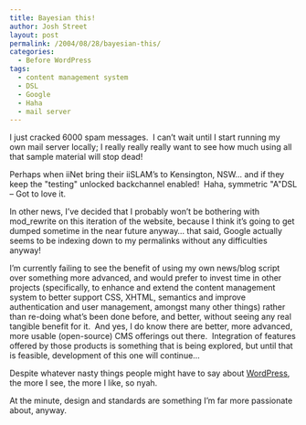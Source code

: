 ```yaml
---
title: Bayesian this!
author: Josh Street
layout: post
permalink: /2004/08/28/bayesian-this/
categories:
  - Before WordPress
tags:
  - content management system
  - DSL
  - Google
  - Haha
  - mail server
---
```

I just cracked 6000 spam messages.&nbsp; I can&#8217;t wait until I start running my own mail server locally; I really really really want to see how much using all that sample material will stop dead!

Perhaps when iiNet bring their iiSLAM&#8217;s to Kensington, NSW&#8230; and if they keep the "testing" unlocked backchannel enabled!&nbsp; Haha, symmetric "A"DSL &#8211; Got to love it.

In other news, I&#8217;ve decided that I probably won&#8217;t be bothering with mod_rewrite on this iteration of the website, because I think it&#8217;s going to get dumped sometime in the near future anyway&#8230; that said, Google actually seems to be indexing down to my permalinks without any difficulties anyway!

I&#8217;m currently failing to see the benefit of using my own news/blog script over something more advanced, and would prefer to invest time in other projects (specifically, to enhance and extend the content management system to better support CSS, XHTML, semantics and improve authentication and user management, amongst many other things) rather than re-doing what&#8217;s been done before, and better, without seeing any real tangible benefit for it.&nbsp; And yes, I do know there are better, more advanced, more usable (open-source) CMS offerings out there.&nbsp; Integration of features offered by those products is something that is being explored, but until that is feasible, development of this one will continue&#8230;

Despite whatever nasty things people might have to say about [WordPress][1], the more I see, the more I like, so nyah.

At the minute, design and standards are something I&#8217;m far more passionate about, anyway.

 [1]: http://wordpress.org/